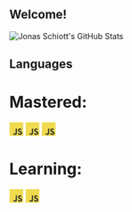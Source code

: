 ## Welcome!
  
![Jonas Schiott's GitHub Stats](https://github-readme-stats.vercel.app/api?username=JonasSchiott&show_icons=true&theme=radical)

## Languages

<h1>Mastered: </h1>
<code><img width="25px" src="https://raw.githubusercontent.com/Anish-Shobith/Anish-Shobith/master/assets/javascript.svg"></code>
<code><img width="25px" src="https://raw.githubusercontent.com/Anish-Shobith/Anish-Shobith/master/assets/javascript.svg"></code>
<code><img width="25px" src="https://raw.githubusercontent.com/Anish-Shobith/Anish-Shobith/master/assets/javascript.svg"></code>

<h1>Learning:</h1>
<code><img width="25px" src="https://raw.githubusercontent.com/Anish-Shobith/Anish-Shobith/master/assets/javascript.svg"></code>
<code><img width="25px" src="https://raw.githubusercontent.com/Anish-Shobith/Anish-Shobith/master/assets/javascript.svg"></code>
